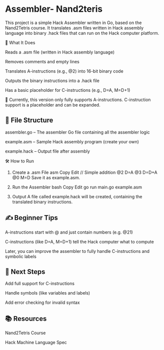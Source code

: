 # Assembler- Nand2teris

This project is a simple Hack Assembler written in Go, based on the Nand2Tetris course. It translates .asm files written in Hack assembly language into binary .hack files that can run on the Hack computer platform.

🚀 What It Does

Reads a .asm file (written in Hack assembly language)

Removes comments and empty lines

Translates A-instructions (e.g., @2) into 16-bit binary code

Outputs the binary instructions into a .hack file

Has a basic placeholder for C-instructions (e.g., D=A, M=D+1)

🔧 Currently, this version only fully supports A-instructions. C-instruction support is a placeholder and can be expanded.

 ## 📁 File Structure
assembler.go – The assembler Go file containing all the assembler logic

example.asm – Sample Hack assembly program (create your own)

example.hack – Output file after assembly

🛠 How to Run
1. Create a .asm File
asm
Copy
Edit
// Simple addition
@2
D=A
@3
D=D+A
@0
M=D
Save it as example.asm.

2. Run the Assembler
bash
Copy
Edit
go run main.go example.asm
3. Output
A file called example.hack will be created, containing the translated binary instructions.

## ✍️ Beginner Tips
A-instructions start with @ and just contain numbers (e.g. @21)

C-instructions (like D=A, M=D+1) tell the Hack computer what to compute

Later, you can improve the assembler to fully handle C-instructions and symbolic labels

## 🧩 Next Steps
Add full support for C-instructions

Handle symbols (like variables and labels)

Add error checking for invalid syntax

## 📚 Resources
Nand2Tetris Course

Hack Machine Language Spec